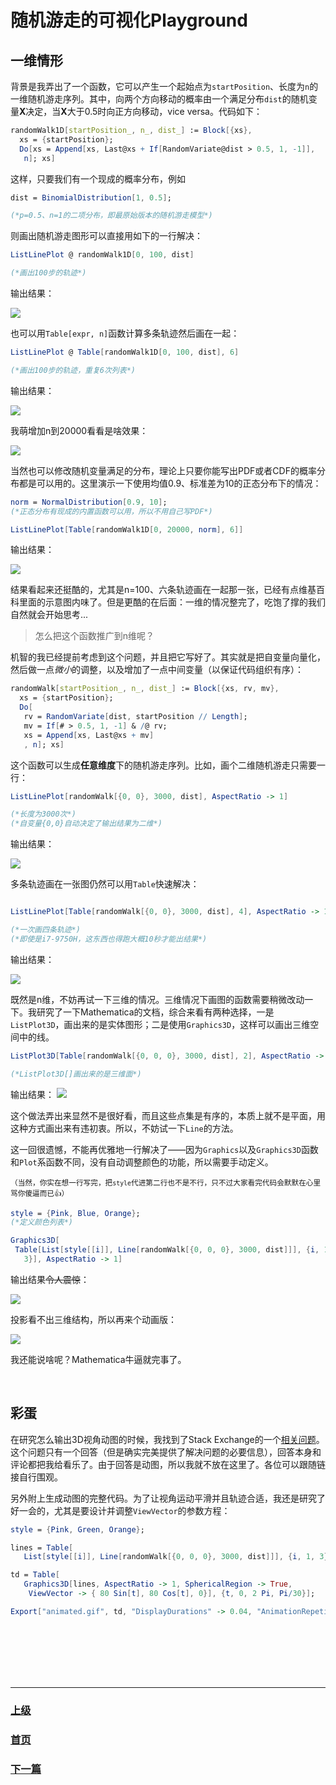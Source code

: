 # 随机游走的可视化Playground

## 一维情形
背景是我弄出了一个函数，它可以产生一个起始点为`startPosition`、长度为`n`的一维随机游走序列。其中，向两个方向移动的概率由一个满足分布`dist`的随机变量**X**决定，当**X**大于0.5时向正方向移动，vice versa。代码如下：

```mathematica
randomWalk1D[startPosition_, n_, dist_] := Block[{xs},
  xs = {startPosition};
  Do[xs = Append[xs, Last@xs + If[RandomVariate@dist > 0.5, 1, -1]], 
   n]; xs]
```

这样，只要我们有一个现成的概率分布，例如

``` mathematica
dist = BinomialDistribution[1, 0.5];

(*p=0.5、n=1的二项分布，即最原始版本的随机游走模型*)
```

则画出随机游走图形可以直接用如下的一行解决：

```mathematica
ListLinePlot @ randomWalk1D[0, 100, dist]

(*画出100步的轨迹*)
```

输出结果：

![](./media/0001/1.png)

也可以用`Table[expr, n]`函数计算多条轨迹然后画在一起：

```mathematica
ListLinePlot @ Table[randomWalk1D[0, 100, dist], 6]

(*画出100步的轨迹，重复6次列表*)
```

输出结果：

![](./media/0001/2.png)

我萌增加n到20000看看是啥效果：

![](./media/0001/3.png)

当然也可以修改随机变量满足的分布，理论上只要你能写出PDF或者CDF的概率分布都是可以用的。这里演示一下使用均值0.9、标准差为10的正态分布下的情况：

```mathematica
norm = NormalDistribution[0.9, 10];
(*正态分布有现成的内置函数可以用，所以不用自己写PDF*)

ListLinePlot[Table[randomWalk1D[0, 20000, norm], 6]]
```

输出结果：

![](./media/0001/9.png)

结果看起来还挺酷的，尤其是n=100、六条轨迹画在一起那一张，已经有点维基百科里面的示意图内味了。但是更酷的在后面：一维的情况整完了，吃饱了撑的我们自然就会开始思考...

> 怎么把这个函数推广到n维呢？

机智的我已经提前考虑到这个问题，并且把它写好了。其实就是把自变量向量化，然后做一点*微小*的调整，以及增加了一点中间变量（以保证代码组织有序）：

```mathematica
randomWalk[startPosition_, n_, dist_] := Block[{xs, rv, mv},
  xs = {startPosition};
  Do[
   rv = RandomVariate[dist, startPosition // Length];
   mv = If[# > 0.5, 1, -1] & /@ rv;
   xs = Append[xs, Last@xs + mv]
   , n]; xs]
```

这个函数可以生成**任意维度**下的随机游走序列。比如，画个二维随机游走只需要一行：

```mathematica
ListLinePlot[randomWalk[{0, 0}, 3000, dist], AspectRatio -> 1]

(*长度为3000次*)
(*自变量{0,0}自动决定了输出结果为二维*)
```

输出结果：

![](./media/0001/4.png)

多条轨迹画在一张图仍然可以用`Table`快速解决：
```mathematica

ListLinePlot[Table[randomWalk[{0, 0}, 3000, dist], 4], AspectRatio -> 1]

(*一次画四条轨迹*)
(*即使是i7-9750H，这东西也得跑大概10秒才能出结果*)
```

输出结果：

![](./media/0001/5.png)

既然是n维，不妨再试一下三维的情况。三维情况下画图的函数需要稍微改动一下。我研究了一下Mathematica的文档，综合来看有两种选择，一是`ListPlot3D`，画出来的是实体图形；二是使用`Graphics3D`，这样可以画出三维空间中的线。

```mathematica
ListPlot3D[Table[randomWalk[{0, 0, 0}, 3000, dist], 2], AspectRatio -> 1]

(*ListPlot3D[]画出来的是三维面*)
```

输出结果：
![](./media/0001/6.png)

这个做法弄出来显然不是很好看，而且这些点集是有序的，本质上就不是平面，用这种方式画出来有违初衷。所以，不妨试一下`Line`的方法。

这一回很遗憾，不能再优雅地一行解决了——因为`Graphics`以及`Graphics3D`函数和`Plot`系函数不同，没有自动调整颜色的功能，所以需要手动定义。

<small>（当然，你实在想一行写完，把`style`代进第二行也不是不行，只不过大家看完代码会默默在心里骂你傻逼而已👍）</small>

```mathematica
style = {Pink, Blue, Orange};
(*定义颜色列表*)

Graphics3D[
 Table[List[style[[i]], Line[randomWalk[{0, 0, 0}, 3000, dist]]], {i, 1, 
   3}], AspectRatio -> 1]


```
输出结果~~令人震惊~~：

![](./media/0001/7.png)

投影看不出三维结构，所以再来个动画版：

![](./media/0001/8.gif)

我还能说啥呢？Mathematica牛逼就完事了。


<br>

## 彩蛋

在研究怎么输出3D视角动图的时候，我找到了Stack Exchange的一个[相关问题](https://mathematica.stackexchange.com/questions/4537/rotating-3dplot-into-animated-gif)。这个问题只有一个回答（但是确实完美提供了解决问题的必要信息），回答本身和评论都把我给看乐了。由于回答是动图，所以我就不放在这里了。各位可以跟随链接自行围观。

另外附上生成动图的完整代码。为了让视角运动平滑并且轨迹合适，我还是研究了好一会的，尤其是要设计并调整`ViewVector`的参数方程：

```mathematica
style = {Pink, Green, Orange};

lines = Table[
   List[style[[i]], Line[randomWalk[{0, 0, 0}, 3000, dist]]], {i, 1, 3}];

td = Table[
   Graphics3D[lines, AspectRatio -> 1, SphericalRegion -> True, 
    ViewVector -> { 80 Sin[t], 80 Cos[t], 0}], {t, 0, 2 Pi, Pi/30}];

Export["animated.gif", td, "DisplayDurations" -> 0.04, "AnimationRepetitions" -> \[Infinity]]
```



<br><br><br><br><br>
<hr>

### [上级](../)
### [首页](../../index.html)
### [下一篇](./404.html)
